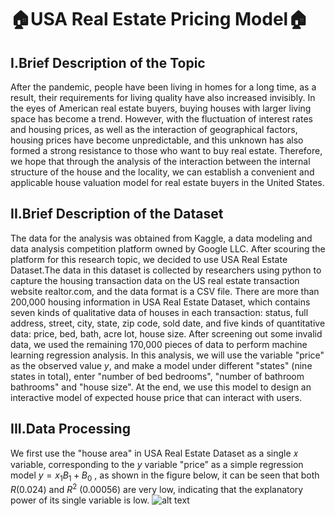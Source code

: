# 🏠USA Real Estate Pricing Model🏠
## I.Brief Description of the Topic
After the pandemic, people have been living in homes for a long time, as a result, their requirements for living quality have also increased invisibly. In the eyes of American real estate buyers, buying houses with larger living space has become a trend. However, with the fluctuation of interest rates and housing prices, as well as the interaction of geographical factors, housing prices have become unpredictable, and this unknown has also formed a strong resistance to those who want to buy real estate. Therefore, we hope that through the analysis of the interaction between the internal structure of the house and the locality, we can establish a convenient and applicable house valuation model for real estate buyers in the United States.
## II.Brief Description of the Dataset
The data for the analysis was obtained from Kaggle, a data modeling and data analysis competition platform owned by Google LLC. After scouring the platform for this research topic, we decided to use USA Real Estate Dataset.The data in this dataset is collected by researchers using python to capture the housing transaction data on the US real estate transaction website realtor.com, and the data format is a CSV file. There are more than 200,000 housing information in USA Real Estate Dataset, which contains seven kinds of qualitative data of houses in each transaction: status, full address, street, city, state, zip code, sold date, and five kinds of quantitative data: price, bed, bath, acre lot, house size. After screening out some invalid data, we used the remaining 170,000 pieces of data to perform machine learning regression analysis. In this analysis, we will use the variable "price" as the observed value $y$, and make a model under different "states" (nine states in total), enter "number of bed bedrooms", "number of bathroom bathrooms" and "house size". At the end, we use this model to design an interactive model of expected house price that can interact with users.
## III.Data Processing
We first use the "house area" in USA Real Estate Dataset as a single 𝑥 variable, corresponding to the $y$ variable "price” as a simple regression model $y=x_1B_1+B_0$ , as shown in the figure below, it can be seen that both $R$(0.024) and $R^2$ (0.00056) are very low, indicating that the explanatory power of its single variable is low.
![alt text](https://github.com/araschang0827/USA-real-estate-pricing-model/blob/master/simple%20regression.png?raw=true)
